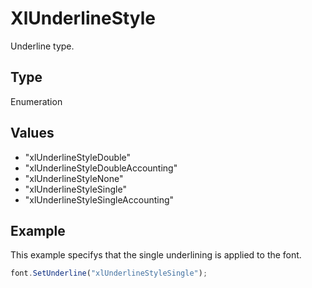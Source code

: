 # XlUnderlineStyle

Underline type.

## Type

Enumeration

## Values

- "xlUnderlineStyleDouble"
- "xlUnderlineStyleDoubleAccounting"
- "xlUnderlineStyleNone"
- "xlUnderlineStyleSingle"
- "xlUnderlineStyleSingleAccounting"


## Example

This example specifys that the single underlining is applied to the font.

```javascript editor-
font.SetUnderline("xlUnderlineStyleSingle");
```
